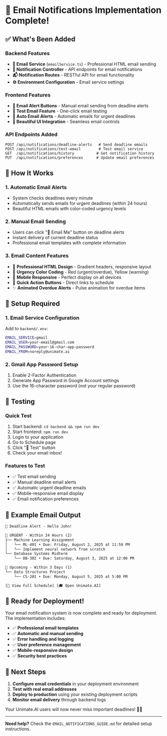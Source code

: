# 🚀 Email Notifications Implementation Complete!

## ✅ What's Been Added

### Backend Features
- **📧 Email Service** (`emailService.ts`) - Professional HTML email sending
- **🔔 Notification Controller** - API endpoints for email notifications  
- **📬 Notification Routes** - RESTful API for email functionality
- **⚙️ Environment Configuration** - Email service settings

### Frontend Features  
- **📧 Email Alert Buttons** - Manual email sending from deadline alerts
- **🧪 Test Email Feature** - One-click email testing
- **🔄 Auto Email Alerts** - Automatic emails for urgent deadlines
- **💫 Beautiful UI Integration** - Seamless email controls

### API Endpoints Added
```
POST /api/notifications/deadline-alerts   # Send deadline emails
POST /api/notifications/test-email        # Test email service
GET  /api/notifications/history          # Get notification history  
PUT  /api/notifications/preferences      # Update email preferences
```

## 🎯 How It Works

### 1. **Automatic Email Alerts**
- System checks deadlines every minute
- Automatically sends emails for urgent deadlines (within 24 hours)
- Beautiful HTML emails with color-coded urgency levels

### 2. **Manual Email Sending**
- Users can click "📧 Email Me" button on deadline alerts
- Instant delivery of current deadline status
- Professional email templates with complete information

### 3. **Email Content Features**
- 🎨 **Professional HTML Design** - Gradient headers, responsive layout
- 🚨 **Urgency Color Coding** - Red (urgent/overdue), Yellow (warning)
- 📱 **Mobile Responsive** - Perfect display on all devices
- 🔗 **Quick Action Buttons** - Direct links to schedule
- ✨ **Animated Overdue Alerts** - Pulse animation for overdue items

## 🔧 Setup Required

### 1. Email Service Configuration
Add to `backend/.env`:
```bash
EMAIL_SERVICE=gmail
EMAIL_USER=your-email@gmail.com  
EMAIL_PASSWORD=your-16-char-app-password
EMAIL_FROM=noreply@unimate.ai
```

### 2. Gmail App Password Setup
1. Enable 2-Factor Authentication
2. Generate App Password in Google Account settings
3. Use the 16-character password (not your regular password)

## 🧪 Testing

### Quick Test
1. Start backend: `cd backend && npm run dev`
2. Start frontend: `npm run dev`  
3. Login to your application
4. Go to Schedule page
5. Click "🧪 Test" button
6. Check your email inbox!

### Features to Test
- ✅ Test email sending
- ✅ Manual deadline email alerts
- ✅ Automatic urgent deadline emails
- ✅ Mobile-responsive email display
- ✅ Email notification preferences

## 📧 Example Email Output

```html
📅 Deadline Alert - Hello John!

🚨 URGENT - Within 24 Hours (2)
├── Machine Learning Assignment
│   └── ML-401 • Due: Friday, August 2, 2025 at 11:59 PM
│   └── Implement neural network from scratch
└── Database Systems Midterm  
    └── DB-302 • Due: Saturday, August 3, 2025 at 12:00 PM

📅 Upcoming - Within 3 Days (1)
└── Data Structures Project
    └── CS-201 • Due: Monday, August 5, 2025 at 5:00 PM

[📅 View Full Schedule] [🎓 Open Unimate.AI]
```

## 🎉 Ready for Deployment!

Your email notification system is now complete and ready for deployment. The implementation includes:

- ✅ **Professional email templates**
- ✅ **Automatic and manual sending**  
- ✅ **Error handling and logging**
- ✅ **User preference management**
- ✅ **Mobile-responsive design**
- ✅ **Security best practices**

## 🚀 Next Steps

1. **Configure email credentials** in your deployment environment
2. **Test with real email addresses** 
3. **Deploy to production** using your existing deployment scripts
4. **Monitor email delivery** through backend logs

Your Unimate.AI users will now never miss important deadlines! 🎯📧

---

**Need help?** Check the `EMAIL_NOTIFICATIONS_GUIDE.md` for detailed setup instructions.
